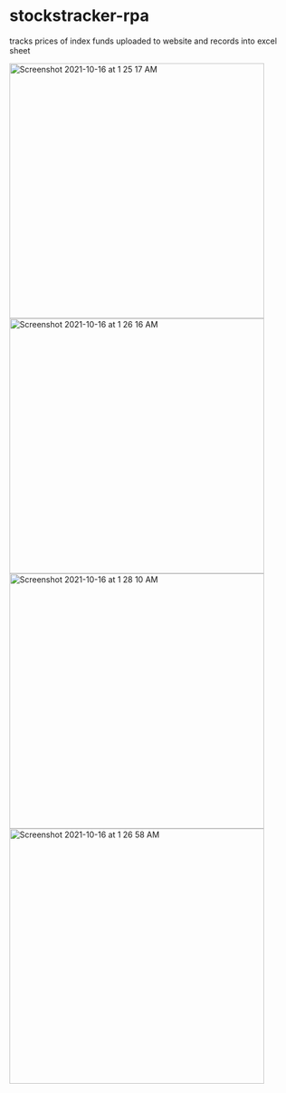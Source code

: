 # stockstracker-rpa
tracks prices of index funds uploaded to website and records into excel sheet

<img width="450" alt="Screenshot 2021-10-16 at 1 25 17 AM" src="https://user-images.githubusercontent.com/88019050/137528369-f88a0417-6e4a-40df-b09b-c212dbb8377a.png"> 
<img width="450" alt="Screenshot 2021-10-16 at 1 26 16 AM" src="https://user-images.githubusercontent.com/88019050/137528470-d8e93968-ec4a-4619-9583-a9be51bd9cf7.png">
<img width="450" alt="Screenshot 2021-10-16 at 1 28 10 AM" src="https://user-images.githubusercontent.com/88019050/137528669-16c7949f-e55c-4bb0-b8ef-964f9212f7b8.png"> 
<img width="450" alt="Screenshot 2021-10-16 at 1 26 58 AM" src="https://user-images.githubusercontent.com/88019050/137528551-99416223-481f-4ee7-b077-4269be2f10d9.png">
